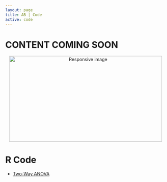 ```yaml
---
layout: page
title: AB | Code
active: code
---
```


# CONTENT COMING SOON
<center>
<img src="https://media.giphy.com/media/5AiQLaZhFBeGk/giphy.gif" width="480" height="269" class="img-responsive" alt="Responsive image">
</center>

# R Code
- [Two-Way ANOVA](../r_code/two_way_anova.R)